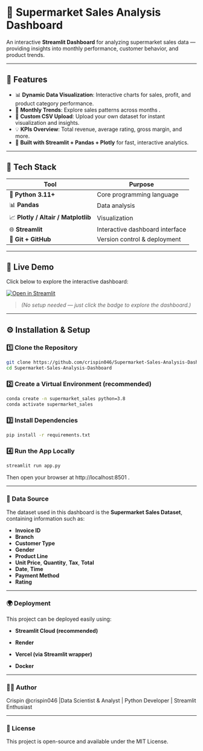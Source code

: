 # 🛒 Supermarket Sales Analysis Dashboard

An interactive **Streamlit Dashboard** for analyzing supermarket sales data — providing insights into monthly performance, customer behavior, and product trends.  

---

## 🚀 Features

- 📊 **Dynamic Data Visualization**: Interactive charts for sales, profit, and product category performance.  
- 📅 **Monthly Trends**: Explore sales patterns across months .  
- 📂 **Custom CSV Upload**: Upload your own dataset for instant visualization and insights.  
- 💡 **KPIs Overview**: Total revenue, average rating, gross margin, and more.  
- 🧠 **Built with Streamlit + Pandas + Plotly** for fast, interactive analytics.

---

## 🧰 Tech Stack

| Tool | Purpose |
|------|----------|
| 🐍 **Python 3.11+** | Core programming language |
| 📊 **Pandas** | Data analysis |
| 📈 **Plotly / Altair / Matplotlib** | Visualization |
| 🌐 **Streamlit** | Interactive dashboard interface |
| 💾 **Git + GitHub** | Version control & deployment |

---

## 🚀 Live Demo

Click below to explore the interactive dashboard:  

[![Open in Streamlit](https://static.streamlit.io/badges/streamlit_badge_black_white.svg)](https://supermarket-sales-analysis-dashboard.streamlit.app/)

> *(No setup needed — just click the badge to explore the dashboard.)*

---

## ⚙️ Installation & Setup

### 1️⃣ Clone the Repository

```bash
git clone https://github.com/crispin046/Supermarket-Sales-Analysis-Dashboard.git
cd Supermarket-Sales-Analysis-Dashboard
```
### 2️⃣ Create a Virtual Environment (recommended)
```bash
conda create -n supermarket_sales python=3.8
conda activate supermarket_sales
```

### 3️⃣ Install Dependencies
```bash
pip install -r requirements.txt
```

### 4️⃣ Run the App Locally
```bash
streamlit run app.py
```

Then open your browser at http://localhost:8501
.

---

### 🧾 Data Source

The dataset used in this dashboard is the **Supermarket Sales Dataset**, containing information such as:

- **Invoice ID**  
- **Branch**  
- **Customer Type**  
- **Gender**  
- **Product Line**  
- **Unit Price**, **Quantity**, **Tax**, **Total**  
- **Date**, **Time**  
- **Payment Method**  
- **Rating**

---
### 🌍 Deployment

This project can be deployed easily using:

- **Streamlit Cloud
 (recommended)**

- **Render**

- **Vercel (via Streamlit wrapper)**

- **Docker**
---
### 🧑‍💻 Author
Crispin @crispin046
 |Data Scientist & Analyst | Python Developer | Streamlit Enthusiast

---
### 📜 License

This project is open-source and available under the MIT License.
